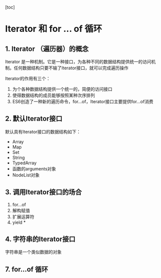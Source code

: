 [toc]

# Iterator 和 for ... of 循环

## 1. Iterator （遍历器）的概念

Iterator 是一种机制。它是一种接口，为各种不同的数据结构提供统一的访问机制。任何数据结构只要不输了Iterator接口，就可以完成遍历操作

Iterator的作用有三个：

1. 为个各种数据结构提供一个统一的，简便的访问接口
2. 使得数据结构的成员能够按照某种次序排列
3. ES6创造了一种新的遍历命令，for...of，Iterator接口主要提供for...of消费

## 2. 默认Iterator接口

默认具有Iterator接口的数据结构如下：

- Array
- Map
- Set
- String
- TypedArray
- 函数的arguments对象
- NodeList对象

## 3. 调用Iterator接口的场合

1. for...of
2. 解构赋值
3. 扩展运算符
4. yield *

## 4. 字符串的Iterator接口

字符串是一个类似数据的对象

## 7. for...of 循环
